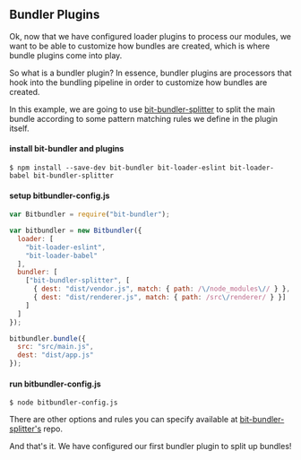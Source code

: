 ## Bundler Plugins

Ok, now that we have configured loader plugins to process our modules, we want to be able to customize how bundles are created, which is where bundle plugins come into play.

So what is a bundler plugin? In essence, bundler plugins are processors that hook into the bundling pipeline in order to customize how bundles are created.

In this example, we are going to use [bit-bundler-splitter](https://github.com/MiguelCastillo/bit-bundler-splitter) to split the main bundle according to some pattern matching rules we define in the plugin itself.

#### install bit-bundler and plugins

```
$ npm install --save-dev bit-bundler bit-loader-eslint bit-loader-babel bit-bundler-splitter
```

#### setup bitbundler-config.js

``` javascript
var Bitbundler = require("bit-bundler");

var bitbundler = new Bitbundler({
  loader: [
    "bit-loader-eslint",
    "bit-loader-babel"
  ],
  bundler: [
    ["bit-bundler-splitter", [
      { dest: "dist/vendor.js", match: { path: /\/node_modules\// } },
      { dest: "dist/renderer.js", match: { path: /src\/renderer/ } }]
    ]
  ]
});

bitbundler.bundle({
  src: "src/main.js",
  dest: "dist/app.js"
});
```

#### run bitbundler-config.js

```
$ node bitbundler-config.js
```

There are other options and rules you can specify available at [bit-bundler-splitter's](https://github.com/MiguelCastillo/bit-bundler-splitter) repo.

And that's it. We have configured our first bundler plugin to split up bundles!

